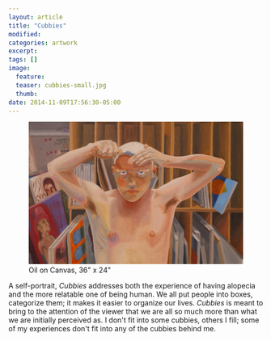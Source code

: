 ```yaml
---
layout: article
title: "Cubbies"
modified:
categories: artwork
excerpt:
tags: []
image:
  feature:
  teaser: cubbies-small.jpg
  thumb:
date: 2014-11-09T17:56:30-05:00
---
```


<figure>
  <a href="/images/Cubbies.JPG"><img src="/images/Cubbies-Thumbnail.JPG" /></a>
  <figcaption> Oil on Canvas, 36" x 24" </figcaption>
</figure>

A self-portrait, *Cubbies* addresses both the experience of having alopecia and the more relatable one of being human. We all put people into boxes, categorize them; it makes it easier to organize our lives. *Cubbies* is meant to bring to the attention of the viewer that we are all so much more than what we are initially perceived as. I don't fit into some cubbies, others I fill; some of my experiences don't fit into any of the cubbies behind me.
